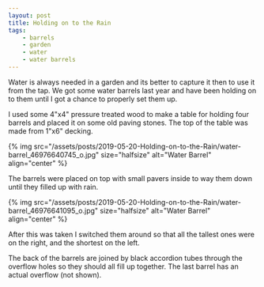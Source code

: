 ```yaml
---
layout: post
title: Holding on to the Rain
tags:
    - barrels
    - garden
    - water
    - water barrels
---
```



Water is always needed in a garden and its better to capture it then to use it from the tap. We got some water barrels last year and have been holding on  to them until I got a chance to properly set them up.




I used some 4"x4" pressure treated wood to make a table for holding four barrels and placed it on some old paving stones. The top of the table was made from 1"x6" decking.




{% img src="/assets/posts/2019-05-20-Holding-on-to-the-Rain/water-barrel_46976640745_o.jpg"  size="halfsize" alt="Water Barrel" align="center" %}


The barrels were placed on top with small pavers inside to way them down until they filled up with rain.




{% img src="/assets/posts/2019-05-20-Holding-on-to-the-Rain/water-barrel_46976641095_o.jpg"  size="halfsize" alt="Water Barrel" align="center" %}


After this was taken I switched them around so that all the tallest ones were on the right, and the shortest on the left.




The back of the barrels are joined by black accordion tubes through the overflow holes so they should all fill up together. The last barrel has an actual overflow (not shown).


